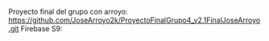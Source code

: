 Proyecto final del grupo con arroyo: https://github.com/JoseArroyo2k/ProyectoFinalGrupo4_v2.1FinalJoseArroyo.git
Firebase S9: 
